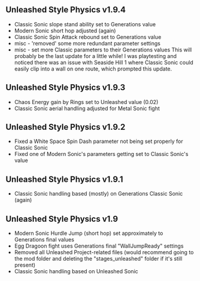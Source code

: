 ## Unleashed Style Physics v1.9.4
- Classic Sonic slope stand ability set to Generations value
- Modern Sonic short hop adjusted (again)
- Classic Sonic Spin Attack rebound set to Generations value
- misc - 'removed' some more redundant parameter settings
- misc - set more Classic parameters to their Generations values
This will probably be the last update for a little while! I was playtesting and noticed there was an issue with Seaside Hill 1 where Classic Sonic could easily clip into a wall on one route, which prompted this update.

## Unleashed Style Physics v1.9.3
- Chaos Energy gain by Rings set to Unleashed value (0.02)
- Classic Sonic aerial handling adjusted for Metal Sonic fight

## Unleashed Style Physics v1.9.2
- Fixed a White Space Spin Dash parameter not being set properly for Classic Sonic
- Fixed one of Modern Sonic's parameters getting set to Classic Sonic's value

## Unleashed Style Physics v1.9.1
- Classic Sonic handling based (mostly) on Generations Classic Sonic (again)

## Unleashed Style Physics v1.9
- Modern Sonic Hurdle Jump (short hop) set approximately to Generations final values
- Egg Dragoon fight uses Generations final "WallJumpReady" settings
- Removed all Unleashed Project-related files (would recommend going to the mod folder and deleting the "stages_unleashed" folder if it's still present)
- Classic Sonic handling based on Unleashed Sonic
